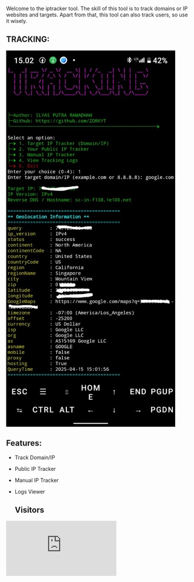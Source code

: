 Welcome to the iptracker tool. The skill of this tool is to track domains or IP websites and targets. Apart from that, this tool can also track users, so use it wisely.

## TRACKING:
![Tracker Tool](IMG-20250415-WA0011.jpg)

## Features:
- Track Domain/IP
- Public IP Tracker
- Manual IP Tracker
- Logs Viewer

  ## Visitors
![Visitor](https://hitwebcounter.com/counter/counter.php?page=20377715&style=0009&nbdigits=7&type=ip&initCount=18)                                                           
